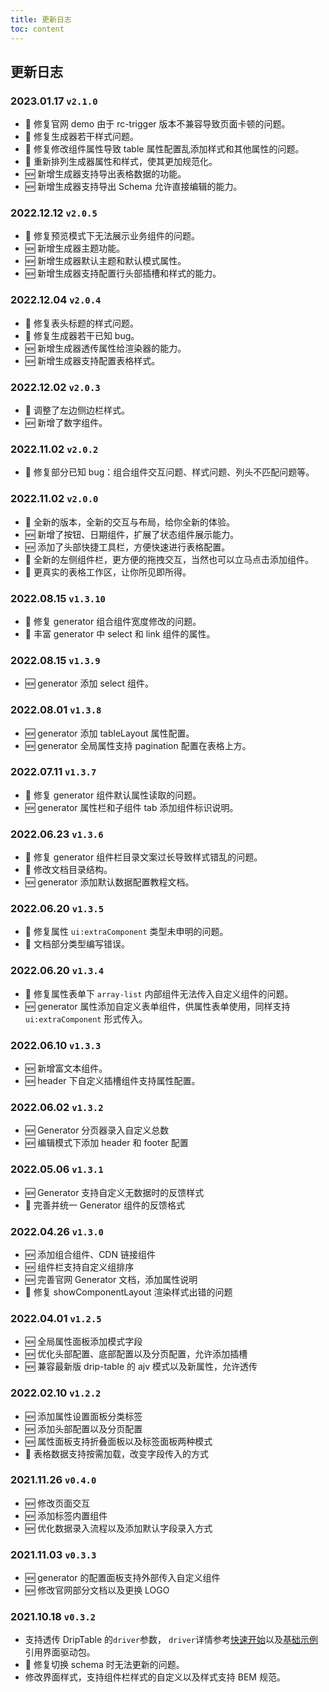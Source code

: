 ```yaml
---
title: 更新日志
toc: content
---
```


## 更新日志

### 2023.01.17 `v2.1.0`

- 🐞 修复官网 demo 由于 rc-trigger 版本不兼容导致页面卡顿的问题。
- 🐞 修复生成器若干样式问题。
- 🐞 修复修改组件属性导致 table 属性配置乱添加样式和其他属性的问题。
- 💄 重新排列生成器属性和样式，使其更加规范化。
- 🆕 新增生成器支持导出表格数据的功能。
- 🆕 新增生成器支持导出 Schema 允许直接编辑的能力。

### 2022.12.12 `v2.0.5`

- 🐞 修复预览模式下无法展示业务组件的问题。
- 🆕 新增生成器主题功能。
- 🆕 新增生成器默认主题和默认模式属性。
- 🆕 新增生成器支持配置行头部插槽和样式的能力。

### 2022.12.04 `v2.0.4`

- 🐞 修复表头标题的样式问题。
- 🐞 修复生成器若干已知 bug。
- 🆕 新增生成器透传属性给渲染器的能力。
- 🆕 新增生成器支持配置表格样式。

### 2022.12.02 `v2.0.3`

- 🐞 调整了左边侧边栏样式。
- 🆕 新增了数字组件。

### 2022.11.02 `v2.0.2`

- 🐞 修复部分已知 bug：组合组件交互问题、样式问题、列头不匹配问题等。

### 2022.11.02 `v2.0.0`

- 💄 全新的版本，全新的交互与布局，给你全新的体验。
- 🆕 新增了按钮、日期组件，扩展了状态组件展示能力。
- 🆕 添加了头部快捷工具栏，方便快速进行表格配置。
- 💄 全新的左侧组件栏，更方便的拖拽交互，当然也可以立马点击添加组件。
- 💄 更真实的表格工作区，让你所见即所得。

### 2022.08.15 `v1.3.10`

- 🐞 修复 generator 组合组件宽度修改的问题。
- 💄 丰富 generator 中 select 和 link 组件的属性。

### 2022.08.15 `v1.3.9`

- 🆕 generator 添加 select 组件。

### 2022.08.01 `v1.3.8`

- 🆕 generator 添加 tableLayout 属性配置。
- 🆕 generator 全局属性支持 pagination 配置在表格上方。

### 2022.07.11 `v1.3.7`

- 🐞 修复 generator 组件默认属性读取的问题。
- 🆕 generator 属性栏和子组件 tab 添加组件标识说明。

### 2022.06.23 `v1.3.6`

- 🐞 修复 generator 组件栏目录文案过长导致样式错乱的问题。
- 💄 修改文档目录结构。
- 🆕 generator 添加默认数据配置教程文档。

### 2022.06.20 `v1.3.5`

- 🐞 修复属性 `ui:extraComponent` 类型未申明的问题。
- 🐞 文档部分类型编写错误。

### 2022.06.20 `v1.3.4`

- 🐞 修复属性表单下 `array-list` 内部组件无法传入自定义组件的问题。
- 🆕 generator 属性添加自定义表单组件，供属性表单使用，同样支持 `ui:extraComponent` 形式传入。

### 2022.06.10 `v1.3.3`

- 🆕 新增富文本组件。
- 🆕 header 下自定义插槽组件支持属性配置。

### 2022.06.02 `v1.3.2`

- 🆕 Generator 分页器录入自定义总数
- 🆕 编辑模式下添加 header 和 footer 配置

### 2022.05.06 `v1.3.1`

- 🆕 Generator 支持自定义无数据时的反馈样式
- 🐞 完善并统一 Generator 组件的反馈格式

### 2022.04.26 `v1.3.0`

- 🆕 添加组合组件、CDN 链接组件
- 🆕 组件栏支持自定义组排序
- 🆕 完善官网 Generator 文档，添加属性说明
- 🐞 修复 showComponentLayout 渲染样式出错的问题

### 2022.04.01 `v1.2.5`

- 🆕 全局属性面板添加模式字段
- 🆕 优化头部配置、底部配置以及分页配置，允许添加插槽
- 🆕 兼容最新版 drip-table 的 ajv 模式以及新属性，允许透传

### 2022.02.10 `v1.2.2`

- 🆕 添加属性设置面板分类标签
- 🆕 添加头部配置以及分页配置
- 🆕 属性面板支持折叠面板以及标签面板两种模式
- 💄 表格数据支持按需加载，改变字段传入的方式

### 2021.11.26 `v0.4.0`

- 🆕 修改页面交互
- 🆕 添加标签内置组件
- 🆕 优化数据录入流程以及添加默认字段录入方式

### 2021.11.03 `v0.3.3`

- 🆕 generator 的配置面板支持外部传入自定义组件
- 🆕 修改官网部分文档以及更换 LOGO

### 2021.10.18 `v0.3.2`

- 支持透传 DripTable 的`driver`参数， `driver`详情参考[快速开始](/drip-table/guide/fast-start#安装)以及[基础示例](/drip-table/guide/basic-demo)引用界面驱动包。
- 🐞 修复切换 schema 时无法更新的问题。
- 修改界面样式，支持组件栏样式的自定义以及样式支持 BEM 规范。
